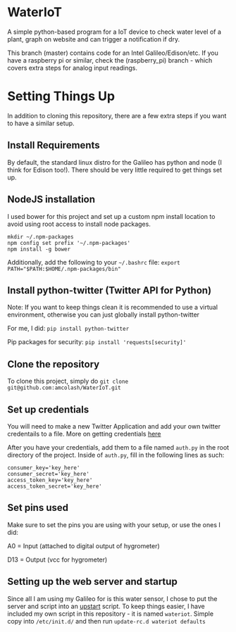 # WaterIoT
A simple python-based program for a IoT device to check water level of a plant, graph on website and can trigger a notification if dry.

This branch (master) contains code for an Intel Galileo/Edison/etc. If you have a raspberry pi or similar, check the (raspberry_pi) branch - which covers extra steps for analog input readings.

# Setting Things Up
In addition to cloning this repository, there are a few extra steps if you want to have a similar setup.

## Install Requirements
By default, the standard linux distro for the Galileo has python and node (I think for Edison too!). There should be very little required to get things set up.

## NodeJS installation
I used bower for this project and set up a custom npm install location to avoid using root access to install node packages.
```
mkdir ~/.npm-packages
npm config set prefix '~/.npm-packages'
npm install -g bower
```

Additionally, add the following to your `~/.bashrc` file: `export PATH="$PATH:$HOME/.npm-packages/bin"`

## Install python-twitter (Twitter API for Python)
Note: If you want to keep things clean it is recommended to use a virtual environment, otherwise you can just globally install python-twitter

For me, I did: `pip install python-twitter`

Pip packages for security: `pip install 'requests[security]'`

## Clone the repository
To clone this project, simply do `git clone git@github.com:amcolash/WaterIoT.git`

## Set up credentials
You will need to make a new Twitter Application and add your own twitter credentails to a file. More on getting credentials [here](https://dev.twitter.com/oauth/overview/application-owner-access-tokens)

After you have your credentials, add them to a file named `auth.py` in the root directory of the project. Inside of `auth.py`, fill in the following lines as such:

```
consumer_key='key_here'
consumer_secret='key_here'
access_token_key='key_here'
access_token_secret='key_here'
```

## Set pins used
Make sure to set the pins you are using with your setup, or use the ones I did:

A0 = Input (attached to digital output of hygrometer)

D13 = Output (vcc for hygrometer)

## Setting up the web server and startup
Since all I am using my Galileo for is this water sensor, I chose to put the server and script into an [upstart](http://upstart.ubuntu.com/) script. To keep things easier, I have included my own script in this repository - it is named `wateriot`. Simple copy into `/etc/init.d/` and then run `update-rc.d wateriot defaults`
